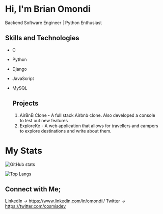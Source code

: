 # Hi, I'm Brian Omondi
Backend Software Engineer | Python Enthusiast

## Skills and Technologies
- C
- Python
- Django
- JavaScript
- MySQL

  ## Projects
  1. AirBnB Clone - A full stack Airbnb clone. Also developed a console to test out new features
  2. ExploreKe - A web application that allows for travellers and campers to explore destinations and write about them.

# My Stats
![GitHub stats](https://github-readme-stats.vercel.app/api?username=omondii&show_icons=true)  

[![Top Langs](https://github-readme-stats.vercel.app/api/top-langs/?username=omondii)](https://github.com/anuraghazra/github-readme-stats)

  ## Connect with Me;
  LinkedIn -> https://www.linkedin.com/in/omondii/
  Twitter -> https://twitter.com/cosmisdev

  
